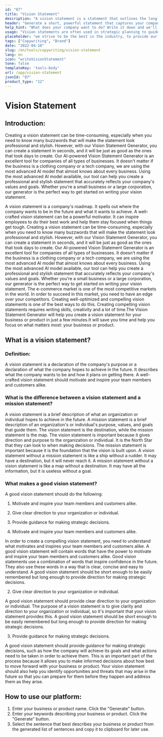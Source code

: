 ```yaml
---
id: "87"
title: "Vision Statement"
description: "A vision statement is a statement that outlines the long-term goals of a company. It is a statement of what the company wants to achieve, and it is often used as a way to motivate and inspire employees."
header: "Generate a short, powerful statement that captures your company's essence."
help_hint: "What does your company want to do? Write it down and we'll turn it into a Vision Statement based on provided information."
usage: "Vision statements are often used in strategic planning to guide decision-making and to inspire employees and customers. The following generator can help you create a vision statement that is closely aligned with your brand."
placeholder: "we strive to be the best in the industry, to provide our customers with the best possible experience, and to make a positive impact in the world."
tags: ["Copywriting", "Brand"]
date: "2022-04-10"
slug: /en/tools/copywriting/vision-statement
lang: en
icon: "writeVisionStatement"
tone: false
templateKey: 'tools-body'
url: /app/vision-statement
jsonId: "87"
product_type: "12"
---
```


# Vision Statement

## Introduction:

Creating a vision statement can be time-consuming, especially when you need to know many buzzwords that will make the statement look professional and stylish. However, with our Vision Statement Generator, you can create a statement in seconds, and it will be just as good as the ones that took days to create. Our AI-powered Vision Statement Generator is an excellent tool for companies of all types of businesses. It doesn't matter if the business is a clothing company or a tech company, we are using the most advanced AI model that almost knows about every business. Using the most advanced AI model available, our tool can help you create a professional and stylish statement that accurately reflects your company's values and goals. Whether you're a small business or a large corporation, our generator is the perfect way to get started on writing your vision statement.

A vision statement is a company's roadmap. It spells out where the company wants to be in the future and what it wants to achieve. A well-crafted vision statement can be a powerful motivator. It can inspire employees to do their best work and help them stay focused when things get tough. Creating a vision statement can be time-consuming, especially when you need to know many buzzwords that will make the statement look professional and stylish. However, with our Vision Statement Generator, you can create a statement in seconds, and it will be just as good as the ones that took days to create. Our AI-powered Vision Statement Generator is an excellent tool for companies of all types of businesses. It doesn't matter if the business is a clothing company or a tech company, we are using the most advanced AI model that almost knows about every business. Using the most advanced AI model available, our tool can help you create a professional and stylish statement that accurately reflects your company's values and goals. Whether you're a small business or a large corporation, our generator is the perfect way to get started on writing your vision statement.
The e-commerce market is one of the most competitive markets in the world. In order to succeed in this market, you need to have an edge over your competitors. Creating well-optimized and compelling vision statements is one of the best ways to do this. Creating compelling vision statements requires writing skills, creativity and a lot of time.The Vision Statement Generator will help you create a vision statement for your business or product in just a few minutes.It will save you time and help you focus on what matters most: your business or product.

## What is a vision statement?

### Definition:

A vision statement is a declaration of the company's purpose or a declaration of what the company hopes to achieve in the future. It describes what the company wants to be and how it plans on getting there. A well-crafted vision statement should motivate and inspire your team members and customers alike.

### What is the difference between a vision statement and a mission statement?

A vision statement is a brief description of what an organization or individual hopes to achieve in the future. A mission statement is a brief description of an organization's or individual's purpose, values, and goals that guide them.
The vision statement is the destination, while the mission statement is the map.
The vision statement is important because it gives direction and purpose to the organization or individual. It is the North Star that they can look to when making decisions. The mission statement is important because it is the foundation that the vision is built upon.
A vision statement without a mission statement is like a ship without a rudder. It may have a destination, but it will never reach it. A mission statement without a vision statement is like a map without a destination. It may have all the information, but it is useless without a goal.

### What makes a good vision statement?

A good vision statement should do the following:

1. Motivate and inspire your team members and customers alike.
2. Give clear direction to your organization or individual.
3. Provide guidance for making strategic decisions.

4. Motivate and inspire your team members and customers alike.

In order to create a compelling vision statement, you need to understand what motivates and inspires your team members and customers alike. A good vision statement will contain words that have the power to motivate and inspire your team members and customers alike.
Good vision statements use a combination of words that inspire confidence in the future. They also use these words in a way that is clear, concise and easy to understand.
A good vision statement should be short enough to be easily remembered but long enough to provide direction for making strategic decisions.

2. Give clear direction to your organization or individual.

A good vision statement should provide clear direction to your organization or individual. The purpose of a vision statement is to give clarity and direction to your organization or individual, so it's important that your vision statement provides this.
A good vision statement should be short enough to be easily remembered but long enough to provide direction for making strategic decisions.

3. Provide guidance for making strategic decisions.

A good vision statement should provide guidance for making strategic decisions, such as how the company will achieve its goals and what actions need to be taken in order to achieve them. This is an important part of the process because it allows you to make informed decisions about how best to move forward with your business or product. Your vision statement should also help you identify opportunities and threats that may arise in the future so that you can prepare for them before they happen and address them as they arise.

## How to use our platform:

1. Enter your business or product name. Click the "Generate" button.
2. Enter your keywords describing your business or product. Click the "Generate" button.
3. Select the sentence that best describes your business or product from the generated list of sentences and copy it to clipboard for later use.
